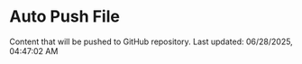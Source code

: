 # Auto Push File

Content that will be pushed to GitHub repository.
Last updated: 06/28/2025, 04:47:02 AM